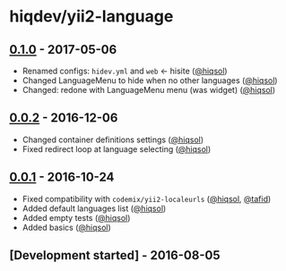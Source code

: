 # hiqdev/yii2-language

## [0.1.0] - 2017-05-06

- Renamed configs: `hidev.yml` and `web` <- hisite ([@hiqsol])
- Changed LanguageMenu to hide when no other languages ([@hiqsol])
- Changed: redone with LanguageMenu menu (was widget) ([@hiqsol])

## [0.0.2] - 2016-12-06

- Changed container definitions settings ([@hiqsol])
- Fixed redirect loop at language selecting ([@hiqsol])

## [0.0.1] - 2016-10-24

- Fixed compatibility with `codemix/yii2-localeurls` ([@hiqsol], [@tafid])
- Added default languages list ([@hiqsol])
- Added empty tests ([@hiqsol])
- Added basics ([@hiqsol])

## [Development started] - 2016-08-05

[@hiqsol]: https://github.com/hiqsol
[sol@hiqdev.com]: https://github.com/hiqsol
[@SilverFire]: https://github.com/SilverFire
[d.naumenko.a@gmail.com]: https://github.com/SilverFire
[@tafid]: https://github.com/tafid
[andreyklochok@gmail.com]: https://github.com/tafid
[@BladeRoot]: https://github.com/BladeRoot
[bladeroot@gmail.com]: https://github.com/BladeRoot
[Under development]: https://github.com/hiqdev/yii2-language/compare/0.0.2...HEAD
[0.0.2]: https://github.com/hiqdev/yii2-language/compare/0.0.1...0.0.2
[0.0.1]: https://github.com/hiqdev/yii2-language/releases/tag/0.0.1
[0.1.0]: https://github.com/hiqdev/yii2-language/compare/0.0.2...0.1.0
